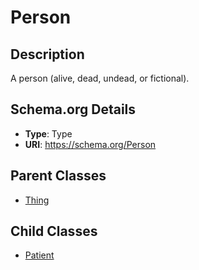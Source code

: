 # Person

## Description
A person (alive, dead, undead, or fictional).

## Schema.org Details
- **Type**: Type
- **URI**: https://schema.org/Person

## Parent Classes
- [Thing](../Thing/Thing.md)



## Child Classes
- [Patient](Patient/Patient.md)

